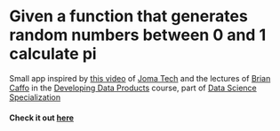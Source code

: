 # Given a function that generates random numbers between 0 and 1 calculate pi
Small app inspired by [this video](https://youtu.be/pvimAM_SLic) of [Joma Tech](https://twitter.com/jomaoppa) and 
the lectures of [Brian Caffo](http://www.bcaffo.com/) in the [Developing Data Products](https://www.coursera.org/learn/data-products) course,
part of [Data Science Specialization](https://www.coursera.org/specializations/jhu-data-science)

#### Check it out [here](https://dmarquinez.shinyapps.io/calculatepi/)
